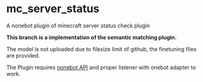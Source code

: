 # mc_server_status
A nonebot plugin of minecraft server status check plugin

**This branch is a implementation of the semantic matching plugin.** 

The model is not uploaded due to filesize limit of github, the finetuning files are provided.

The Plugin requires [nonebot API](https://nonebot.dev/) and proper listener with onebot adapter to work.
